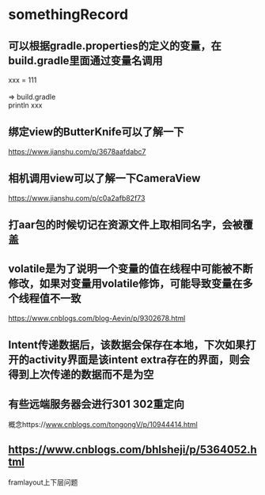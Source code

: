 # somethingRecord
## 可以根据gradle.properties的定义的变量，在build.gradle里面通过变量名调用
xxx = 111 <br> <br>
=> build.gradle <br>
println xxx <br>

## 绑定view的ButterKnife可以了解一下

https://www.jianshu.com/p/3678aafdabc7 <br>

## 相机调用view可以了解一下CameraView

https://www.jianshu.com/p/c0a2afb82f73 <br>

## 打aar包的时候切记在资源文件上取相同名字，会被覆盖

## volatile是为了说明一个变量的值在线程中可能被不断修改，如果对变量用volatile修饰，可能导致变量在多个线程值不一致

https://www.cnblogs.com/blog-Aevin/p/9302678.html <br>

## Intent传递数据后，该数据会保存在本地，下次如果打开的activity界面是该intent extra存在的界面，则会得到上次传递的数据而不是为空

## 有些远端服务器会进行301 302重定向
概念https://www.cnblogs.com/tongongV/p/10944414.html

## https://www.cnblogs.com/bhlsheji/p/5364052.html
framlayout上下层问题
